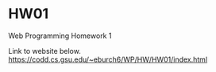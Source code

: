 # HW01
Web Programming Homework 1

Link to website below.
https://codd.cs.gsu.edu/~eburch6/WP/HW/HW01/index.html

